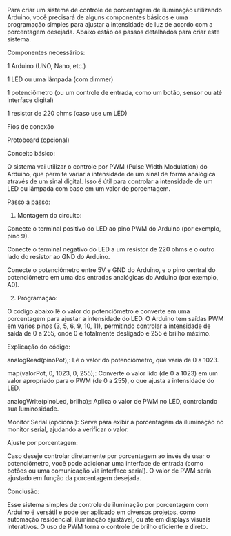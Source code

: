 Para criar um sistema de controle de porcentagem de iluminação utilizando Arduino, você precisará de alguns componentes básicos e uma programação simples para ajustar a intensidade de luz de acordo com a porcentagem desejada. Abaixo estão os passos detalhados para criar este sistema.

Componentes necessários:

1 Arduino (UNO, Nano, etc.)

1 LED ou uma lâmpada (com dimmer)

1 potenciômetro (ou um controle de entrada, como um botão, sensor ou até interface digital)

1 resistor de 220 ohms (caso use um LED)

Fios de conexão

Protoboard (opcional)


Conceito básico:

O sistema vai utilizar o controle por PWM (Pulse Width Modulation) do Arduino, que permite variar a intensidade de um sinal de forma analógica através de um sinal digital. Isso é útil para controlar a intensidade de um LED ou lâmpada com base em um valor de porcentagem.

Passo a passo:

1. Montagem do circuito:

Conecte o terminal positivo do LED ao pino PWM do Arduino (por exemplo, pino 9).

Conecte o terminal negativo do LED a um resistor de 220 ohms e o outro lado do resistor ao GND do Arduino.

Conecte o potenciômetro entre 5V e GND do Arduino, e o pino central do potenciômetro em uma das entradas analógicas do Arduino (por exemplo, A0).


2. Programação:

O código abaixo lê o valor do potenciômetro e converte em uma porcentagem para ajustar a intensidade do LED. O Arduino tem saídas PWM em vários pinos (3, 5, 6, 9, 10, 11), permitindo controlar a intensidade de saída de 0 a 255, onde 0 é totalmente desligado e 255 é brilho máximo.

Explicação do código:

analogRead(pinoPot);: Lê o valor do potenciômetro, que varia de 0 a 1023.

map(valorPot, 0, 1023, 0, 255);: Converte o valor lido (de 0 a 1023) em um valor apropriado para o PWM (de 0 a 255), o que ajusta a intensidade do LED.

analogWrite(pinoLed, brilho);: Aplica o valor de PWM no LED, controlando sua luminosidade.

Monitor Serial (opcional): Serve para exibir a porcentagem da iluminação no monitor serial, ajudando a verificar o valor.


Ajuste por porcentagem:

Caso deseje controlar diretamente por porcentagem ao invés de usar o potenciômetro, você pode adicionar uma interface de entrada (como botões ou uma comunicação via interface serial). O valor de PWM seria ajustado em função da porcentagem desejada.

Conclusão:

Esse sistema simples de controle de iluminação por porcentagem com Arduino é versátil e pode ser aplicado em diversos projetos, como automação residencial, iluminação ajustável, ou até em displays visuais interativos. O uso de PWM torna o controle de brilho eficiente e direto.
